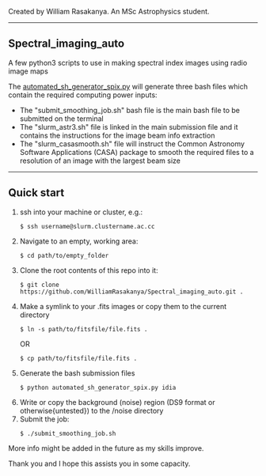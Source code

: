 Created by William Rasakanya. An MSc Astrophysics student.

---

## Spectral_imaging_auto
A few python3 scripts to use in making spectral index images using radio image maps

The [automated_sh_generator_spix.py](https://github.com/WilliamRasakanya/Spectral_imaging_auto/blob/main/automated_sh_generator_spix.py) will generate three bash files which contain the required computing power inputs:
  * The "submit_smoothing_job.sh" bash file is the main bash file to be submitted on the terminal
  * The "slurm_astr3.sh" file is linked in the main submission file and it contains the instructions for the image beam info extraction 
  * The "slurm_casasmooth.sh" file will instruct the Common Astronomy Software Applications (CASA) package to smooth the required files to a resolution of an image with the largest beam size
 
 ---
 
 ## Quick start
 1. ssh into your machine or cluster, e.g.:
    ```
    $ ssh username@slurm.clustername.ac.cc
    ```
 2. Navigate to an empty, working area:
    ```
    $ cd path/to/empty_folder
    ```
 3. Clone the root contents of this repo into it:
    ```
    $ git clone https://github.com/WilliamRasakanya/Spectral_imaging_auto.git .
    ```
 4. Make a symlink to your .fits images or copy them to the current directory
    ```
    $ ln -s path/to/fitsfile/file.fits .
    ```
    OR
    ```
    $ cp path/to/fitsfile/file.fits .
    ```
 5. Generate the bash submission files
    ```
    $ python automated_sh_generator_spix.py idia
    ```
 6. Write or copy the background (noise) region (DS9 format or otherwise{untested}) to the /noise directory
 7. Submit the job:
    ``` 
    $ ./submit_smoothing_job.sh
    ```
 
 More info might be added in the future as my skills improve.
 
 Thank you and I hope this assists you in some capacity.

